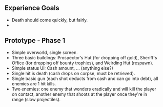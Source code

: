 
Experience Goals
------
- Death should come quickly, but fairly.  
- 

Prototype - Phase 1
-------
- Simple overworld, single screen.
- Three basic buildings: Prospector's Hut (for dropping off gold), Sheriff's Office (for dropping off bounty trophies), and Weirding Hut (respawn).
- Simple status UI: Cash amount, ... (anything else?)
- Single hit is death (cash drops on corpse, must be retrieved).
- Single basic gun (each shot deducts from cash and can go into debt), all enemies are 1 hit kills.
- Two enemies: one enemy that wonders eradically and will kill the player on contact, another enemy that shoots at the player once they're in range (slow projectiles).

